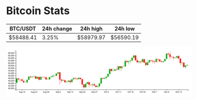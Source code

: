 # Bitcoin Stats

BTC/USDT|24h change|24h high|24h low|
|---|---|---|---|
|$58488.41|3.25%|$58979.97|$56590.19|

<img src="./chart.svg">
